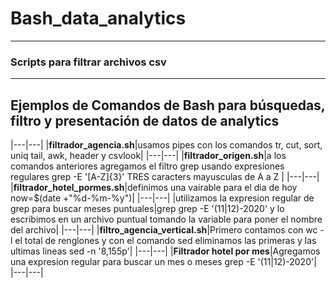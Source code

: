 # Bash_data_analytics
---
### Scripts para filtrar archivos csv
---
Ejemplos de Comandos de Bash para búsquedas, filtro y presentación de datos de analytics
---

|---|---|
|**filtrador_agencia.sh**|usamos pipes con los comandos tr, cut, sort, uniq tail, awk, header y csvlook|
|---|---|
|**filtrador_origen.sh**|a los comandos anteriores agregamos el filtro grep usando expresiones regulares grep -E '[A-Z]{3}' TRES caracters mayusculas de A a Z |
|---|---|
|**filtrador_hotel_pormes.sh**|definimos una vairable para el dia de hoy now=$(date +"%d-%m-%y")|
|---|---|
|utilizamos la expresion regular de grep para buscar meses puntuales|grep grep -E '(11|12)-2020' y lo escribimos en un archivo puntual tomando la variable para poner el nombre del archivo|
|---|---|
|**filtro_agencia_vertical.sh**|Primero contamos con wc -l el total de renglones y con el comando sed eliminamos las primeras y las ultimas lineas sed -n '8,155p'|
|---|---|
|**Filtrador hotel por mes**|Agregamos una expresion regular para buscar un mes o meses
grep -E '(11|12)-2020'|
|---|---|








